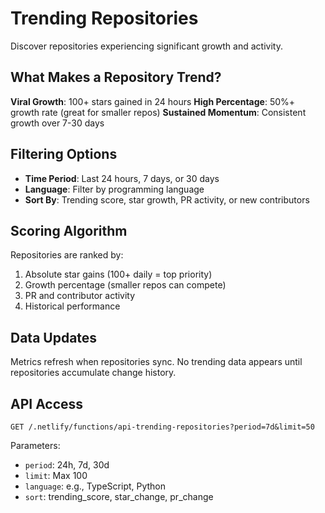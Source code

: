 # Trending Repositories

Discover repositories experiencing significant growth and activity.

## What Makes a Repository Trend?

**Viral Growth**: 100+ stars gained in 24 hours
**High Percentage**: 50%+ growth rate (great for smaller repos)
**Sustained Momentum**: Consistent growth over 7-30 days

## Filtering Options

- **Time Period**: Last 24 hours, 7 days, or 30 days
- **Language**: Filter by programming language
- **Sort By**: Trending score, star growth, PR activity, or new contributors

## Scoring Algorithm

Repositories are ranked by:
1. Absolute star gains (100+ daily = top priority)
2. Growth percentage (smaller repos can compete)
3. PR and contributor activity
4. Historical performance

## Data Updates

Metrics refresh when repositories sync. No trending data appears until repositories accumulate change history.

## API Access

```
GET /.netlify/functions/api-trending-repositories?period=7d&limit=50
```

Parameters:
- `period`: 24h, 7d, 30d
- `limit`: Max 100
- `language`: e.g., TypeScript, Python
- `sort`: trending_score, star_change, pr_change